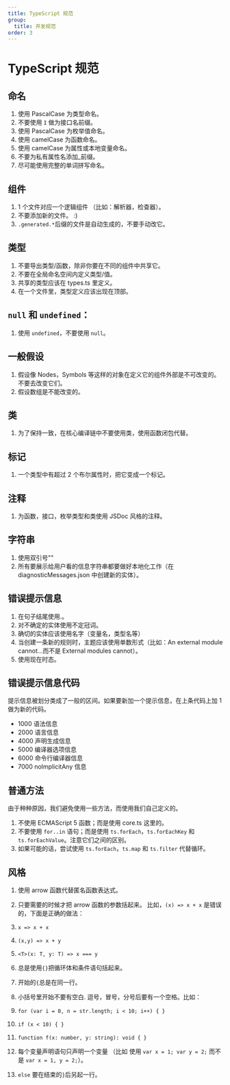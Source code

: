 ```yaml
---
title: TypeScript 规范
group:
  title: 开发规范
order: 3
---
```


# TypeScript 规范

## 命名

1. 使用 PascalCase 为类型命名。
2. 不要使用 `I` 做为接口名前缀。
3. 使用 PascalCase 为枚举值命名。
4. 使用 camelCase 为函数命名。
5. 使用 camelCase 为属性或本地变量命名。
6. 不要为私有属性名添加\_前缀。
7. 尽可能使用完整的单词拼写命名。

## 组件

1. 1 个文件对应一个逻辑组件 （比如：解析器，检查器）。
2. 不要添加新的文件。 :)
3. `.generated.*`后缀的文件是自动生成的，不要手动改它。

## 类型

1. 不要导出类型/函数，除非你要在不同的组件中共享它。
2. 不要在全局命名空间内定义类型/值。
3. 共享的类型应该在 types.ts 里定义。
4. 在一个文件里，类型定义应该出现在顶部。

## `null` 和 `undefined`：

1. 使用 `undefined`，不要使用 `null`。

## 一般假设

1.  假设像 Nodes，Symbols 等这样的对象在定义它的组件外部是不可改变的。不要去改变它们。
2.  假设数组是不能改变的。

## 类

1. 为了保持一致，在核心编译链中不要使用类，使用函数闭包代替。

## 标记

1.  一个类型中有超过 2 个布尔属性时，把它变成一个标记。

## 注释

1. 为函数，接口，枚举类型和类使用 JSDoc 风格的注释。

## 字符串

1. 使用双引号""
2. 所有要展示给用户看的信息字符串都要做好本地化工作（在 diagnosticMessages.json 中创建新的实体）。

## 错误提示信息

1. 在句子结尾使用.。
2. 对不确定的实体使用不定冠词。
3. 确切的实体应该使用名字（变量名，类型名等）
4. 当创建一条新的规则时，主题应该使用单数形式（比如：An external module cannot...而不是 External modules cannot）。
5. 使用现在时态。

## 错误提示信息代码

提示信息被划分类成了一般的区间。如果要新加一个提示信息，在上条代码上加 1 做为新的代码。

- 1000 语法信息
- 2000 语言信息
- 4000 声明生成信息
- 5000 编译器选项信息
- 6000 命令行编译器信息
- 7000 noImplicitAny 信息

## 普通方法

由于种种原因，我们避免使用一些方法，而使用我们自己定义的。

1. 不使用 ECMAScript 5 函数；而是使用 core.ts 这里的。
2. 不要使用 `for..in` 语句；而是使用 `ts.forEach`，`ts.forEachKey` 和 `ts.forEachValue`。注意它们之间的区别。
3. 如果可能的话，尝试使用 `ts.forEach`，`ts.map` 和 `ts.filter` 代替循环。

## 风格

1. 使用 arrow 函数代替匿名函数表达式。

2. 只要需要的时候才把 arrow 函数的参数括起来。
   比如，`(x) => x + x` 是错误的，下面是正确的做法：

3. `x => x + x`

4. `(x,y) => x + y`

5. `<T>(x: T, y: T) => x === y`

6. 总是使用`{}`把循环体和条件语句括起来。

7. 开始的`{`总是在同一行。

8. 小括号里开始不要有空白.
   逗号，冒号，分号后要有一个空格。比如：

9. `for (var i = 0, n = str.length; i < 10; i++) { }`

10. `if (x < 10) { }`

11. `function f(x: number, y: string): void { }`

12. 每个变量声明语句只声明一个变量
    （比如 使用 `var x = 1; var y = 2;` 而不是 `var x = 1, y = 2;`）。

13. `else` 要在结束的`}`后另起一行。
